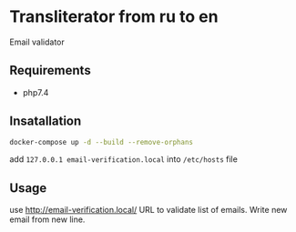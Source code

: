 # Transliterator from ru to en

Email validator

## Requirements

- php7.4

## Insatallation

```bash
docker-compose up -d --build --remove-orphans
```
add ```127.0.0.1 email-verification.local``` into ```/etc/hosts``` file

## Usage

use http://email-verification.local/ URL to validate list of emails. Write new email from new line.